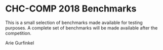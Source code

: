 # CHC-COMP 2018 Benchmarks

This is a small selection of benchmarks made available for testing purposes. 
A complete set of benchmarks will be made available after the competition.

Arie Gurfinkel
